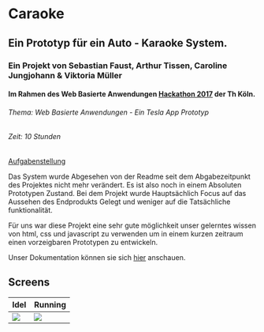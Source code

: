 # Caraoke
## Ein Prototyp für ein Auto - Karaoke System.
### Ein Projekt von Sebastian Faust, Arthur Tissen, Caroline Jungjohann & Viktoria Müller
#### Im Rahmen des Web Basierte Anwendungen <a href= "https://www.youtube.com/watch?v=Botu9MGi_AE">Hackathon 2017</a> der Th Köln.

###### Thema: Web Basierte Anwendungen - Ein Tesla App Prototyp
###### Zeit: 10 Stunden

<a href="https://th-koeln.github.io/mi-bachelor-wba1/challenge-2017/" >Aufgabenstellung</a>


Das System wurde Abgesehen von der Readme seit dem Abgabezeitpunkt des Projektes nicht mehr verändert. Es ist also noch in einem Absoluten Prototypen Zustand.
Bei dem Projekt wurde Hauptsächlich Focus auf das Aussehen des Endprodukts Gelegt und weniger auf die Tatsächliche funktionalität.

Für uns war diese Projekt eine sehr gute möglichkeit unser gelerntes wissen von html, css und javascript zu verwenden um in einem kurzen zeitraum einen vorzeigbaren Prototypen zu entwickeln.

Unser Dokumentation können sie sich <a href= "https://fasust.github.io/Caraoke/">hier</a> anschauen.

## Screens
|Idel|Running|
|---|---|
|![](https://github.com/Fasust/wba-challenge-2017-team12-avarices/blob/master/material/idel.PNG)|![](https://github.com/Fasust/wba-challenge-2017-team12-avarices/blob/master/material/running.PNG)|


